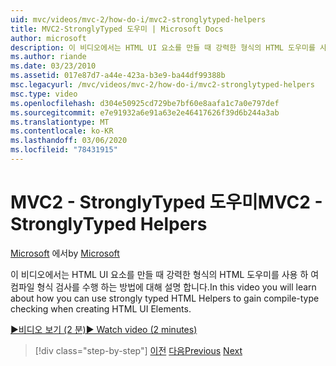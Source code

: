 ```yaml
---
uid: mvc/videos/mvc-2/how-do-i/mvc2-stronglytyped-helpers
title: MVC2-StronglyTyped 도우미 | Microsoft Docs
author: microsoft
description: 이 비디오에서는 HTML UI 요소를 만들 때 강력한 형식의 HTML 도우미를 사용 하 여 컴파일 형식 검사를 수행 하는 방법에 대해 설명 합니다.
ms.author: riande
ms.date: 03/23/2010
ms.assetid: 017e87d7-a44e-423a-b3e9-ba44df99388b
msc.legacyurl: /mvc/videos/mvc-2/how-do-i/mvc2-stronglytyped-helpers
msc.type: video
ms.openlocfilehash: d304e50925cd729be7bf60e8aafa1c7a0e797def
ms.sourcegitcommit: e7e91932a6e91a63e2e46417626f39d6b244a3ab
ms.translationtype: MT
ms.contentlocale: ko-KR
ms.lasthandoff: 03/06/2020
ms.locfileid: "78431915"
---
```

# <a name="mvc2---stronglytyped-helpers"></a><span data-ttu-id="d7114-103">MVC2 - StronglyTyped 도우미</span><span class="sxs-lookup"><span data-stu-id="d7114-103">MVC2 - StronglyTyped Helpers</span></span>

<span data-ttu-id="d7114-104">[Microsoft](https://github.com/microsoft) 에서</span><span class="sxs-lookup"><span data-stu-id="d7114-104">by [Microsoft](https://github.com/microsoft)</span></span>

<span data-ttu-id="d7114-105">이 비디오에서는 HTML UI 요소를 만들 때 강력한 형식의 HTML 도우미를 사용 하 여 컴파일 형식 검사를 수행 하는 방법에 대해 설명 합니다.</span><span class="sxs-lookup"><span data-stu-id="d7114-105">In this video you will learn about how you can use strongly typed HTML Helpers to gain compile-type checking when creating HTML UI Elements.</span></span>

[<span data-ttu-id="d7114-106">&#9654;비디오 보기 (2 분)</span><span class="sxs-lookup"><span data-stu-id="d7114-106">&#9654; Watch video (2 minutes)</span></span>](https://channel9.msdn.com/Blogs/ASP-NET-Site-Videos/mvc2-stronglytyped-helpers)

> [!div class="step-by-step"]
> <span data-ttu-id="d7114-107">[이전](mvc2-html-encoding.md)
> [다음](mvc2-model-validation.md)</span><span class="sxs-lookup"><span data-stu-id="d7114-107">[Previous](mvc2-html-encoding.md)
[Next](mvc2-model-validation.md)</span></span>
